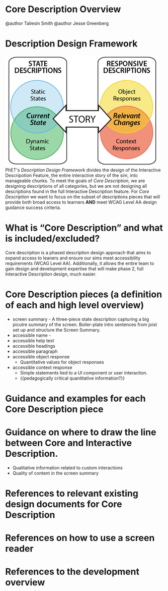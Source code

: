 # Core Description Overview

@author Taliesin Smith
@author Jesse Greenberg

# Description Design Framework
![alt text "PhET's Description Design Framework."](images/descriptionDesignFramework.png "Description Design Framework")
PhET's _Description Design Framework_ divides the design of the Interactive Descripotion Feature, the entire interactive story of the sim, into manageable chunks. To meet the goals of _Core Description_, we are designing descriptions of all categories, but we are not designing all descriptions found in the full Interactive Description feature. For _Core Description_ we want to focus on the subset of descriptions pieces that will provide both broad access to learners **AND** meet WCAG Level AA design guidance success ciriteria.

# What is “Core Description” and what is included/excluded?
Core description is a phased description design approach that aims to expand access to leaners and ensure our sims meet accessibility requirements (WCAG Level AA). Additionally, it allows the entire team to gain design and development expertise that will make phase 2, full Interactive Description design, much easier. 

# Core Description pieces (a definition of each and high level overview)
  - screen summary - A three-piece state description capturing a big picutre summary of the screen. Boiler-plate intro sentences from joist set up and structure the Screen Summary. 
  - accessible name - 
  - accessible help text
  - accessible headings
  - accessible paragraph
  - accessible object response
    - Quantitative values for object responses
  - accessible context response
    - Simple statements tied to a UI component or user interaction.
    - {{pedagogically critical quantitative information?}}

# Guidance and examples for each Core Description piece

# Guidance on where to draw the line between Core and Interactive Description.
 - Qualitative information related to custom interactions
 - Quality of content in the screen summary

# References to relevant existing design documents for Core Description

# References on how to use a screen reader

# References to the development overview